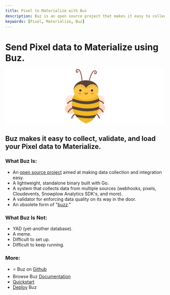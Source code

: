 ```yaml
---
title: Pixel to Materialize with Buz
description: Buz is an open source project that makes it easy to collect, validate, and load Pixel data to Materialize.
keywords: [Pixel, Materialize, Buz]
---
```


# Send Pixel data to Materialize using Buz.

![buzz](../../../static/img/buzz.png)


## Buz makes it easy to collect, validate, and load your Pixel data to Materialize.


### What Buz Is:

- An [open source project](https://github.com/silverton-io/buz) aimed at making data collection and integration easy.
- A lightweight, standalone binary built with Go.
- A system that collects data from multiple sources (webhooks, pixels, Cloudevents, Snowplow Analytics SDK's, and more).
- A validator for enforcing data quality on its way in the door.
- An obsolete form of "[buzz](https://www.merriam-webster.com/dictionary/buzz)."


### What Buz Is Not:

- YAD (yet-another database).
- A meme.
- Difficult to set up.
- Difficult to keep running.


### More:
- ⭐ Buz on [Github](https://github.com/silverton-io/buz)
- Browse Buz [Documentation](/)
- [Quickstart](/examples/quickstart)
- [Deploy](category/deploying-buz) Buz

